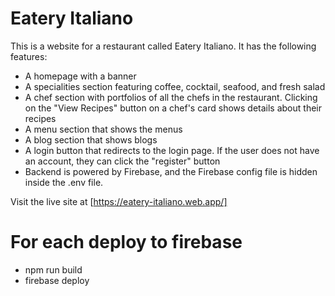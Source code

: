 # Eatery Italiano

This is a website for a restaurant called Eatery Italiano. It has the following features:

- A homepage with a banner
- A specialities section featuring coffee, cocktail, seafood, and fresh salad
- A chef section with portfolios of all the chefs in the restaurant. Clicking on the "View Recipes" button on a chef's card shows details about their recipes
- A menu section that shows the menus
- A blog section that shows blogs
- A login button that redirects to the login page. If the user does not have an account, they can click the "register" button
- Backend is powered by Firebase, and the Firebase config file is hidden inside the .env file.

Visit the live site at [https://eatery-italiano.web.app/]

# For each deploy to firebase

- npm run build
- firebase deploy
